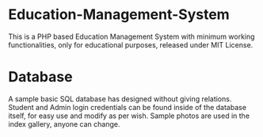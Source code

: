 # Education-Management-System
This is a PHP based Education Management System with minimum working functionalities, only for educational purposes, released under MIT License.

# Database
A sample basic SQL database has designed without giving relations. Student and Admin login credentials can be found inside of the database itself, for easy use and modify as per wish.
Sample photos are used in the index gallery, anyone can change.
